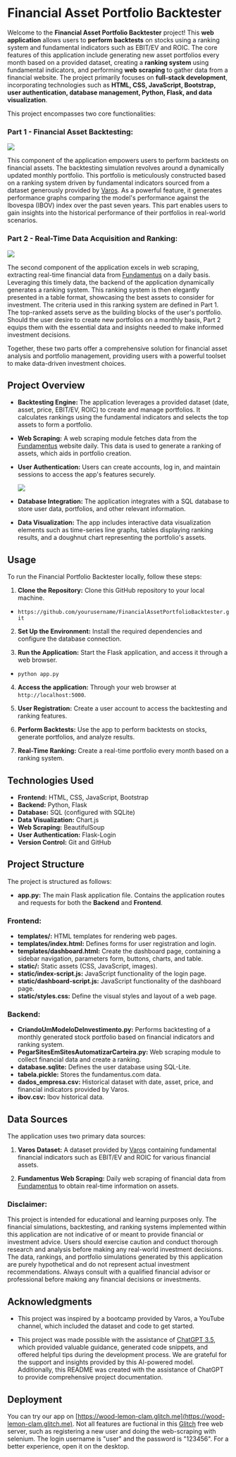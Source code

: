 # Financial Asset Portfolio Backtester

Welcome to the **Financial Asset Portfolio Backtester** project! This **web application** allows users to **perform backtests** on stocks using a ranking system and fundamental indicators such as EBIT/EV and ROIC. The core features of this application include generating new asset portfolios every month based on a provided dataset, creating a **ranking system** using fundamental indicators, and performing **web scraping** to gather data from a financial website. The project primarily focuses on **full-stack development**, incorporating technologies such as **HTML, CSS, JavaScript, Bootstrap, user authentication, database management, Python, Flask, and data visualization**.

This project encompasses two core functionalities:

### Part 1 - Financial Asset Backtesting:

<img src="https://github.com/felipecacique/PortfolioBacktester/blob/main/img/backtest-page.png" />

This component of the application empowers users to perform backtests on financial assets. The backtesting simulation revolves around a dynamically updated monthly portfolio. This portfolio is meticulously constructed based on a ranking system driven by fundamental indicators sourced from a dataset generously provided by [Varos](https://www.youtube.com/@varos-programacao). As a powerful feature, it generates performance graphs comparing the model's performance against the Ibovespa (IBOV) index over the past seven years. This part enables users to gain insights into the historical performance of their portfolios in real-world scenarios.

### Part 2 - Real-Time Data Acquisition and Ranking:

<img src="https://github.com/felipecacique/PortfolioBacktester/blob/main/img/ranking-page.png" />

The second component of the application excels in web scraping, extracting real-time financial data from [Fundamentus](https://www.fundamentus.com.br/resultado.php) on a daily basis. Leveraging this timely data, the backend of the application dynamically generates a ranking system. This ranking system is then elegantly presented in a table format, showcasing the best assets to consider for investment. The criteria used in this ranking system are defined in Part 1. The top-ranked assets serve as the building blocks of the user's portfolio. Should the user desire to create new portfolios on a monthly basis, Part 2 equips them with the essential data and insights needed to make informed investment decisions.

Together, these two parts offer a comprehensive solution for financial asset analysis and portfolio management, providing users with a powerful toolset to make data-driven investment choices.

## Project Overview

- **Backtesting Engine:** The application leverages a provided dataset (date, asset, price, EBIT/EV, ROIC) to create and manage portfolios. It calculates rankings using the fundamental indicators and selects the top assets to form a portfolio.

- **Web Scraping:** A web scraping module fetches data from the [Fundamentus](https://www.fundamentus.com.br/resultado.php) website daily. This data is used to generate a ranking of assets, which aids in portfolio creation.

- **User Authentication:** Users can create accounts, log in, and maintain sessions to access the app's features securely.

  <img src="https://github.com/felipecacique/PortfolioBacktester/blob/main/img/login-page.png" />

- **Database Integration:** The application integrates with a SQL database to store user data, portfolios, and other relevant information.

- **Data Visualization:** The app includes interactive data visualization elements such as time-series line graphs, tables displaying ranking results, and a doughnut chart representing the portfolio's assets.

## Usage

To run the Financial Portfolio Backtester locally, follow these steps:

1. **Clone the Repository:** Clone this GitHub repository to your local machine.


- `https://github.com/yourusername/FinancialAssetPortfolioBacktester.git`

2. **Set Up the Environment:** Install the required dependencies and configure the database connection.

3. **Run the Application:** Start the Flask application, and access it through a web browser.

- `python app.py`

4. **Access the application:** Through your web browser at `http://localhost:5000`.

5. **User Registration:** Create a user account to access the backtesting and ranking features.

6. **Perform Backtests:** Use the app to perform backtests on stocks, generate portfolios, and analyze results.

7. **Real-Time Ranking:** Create a real-time portfolio every month based on a ranking system.

## Technologies Used
- **Frontend:** HTML, CSS, JavaScript, Bootstrap
- **Backend:** Python, Flask
- **Database:** SQL (configured with SQLite)
- **Data Visualization:** Chart.js
- **Web Scraping:** BeautifulSoup
- **User Authentication:** Flask-Login
- **Version Control:** Git and GitHub

## Project Structure

The project is structured as follows:

- **app.py:** The main Flask application file. Contains the application routes and requests for both the **Backend** and **Frontend**.
  
### Frontend:
  
- **templates/:** HTML templates for rendering web pages.
- **templates/index.html:** Defines forms for user registration and login.
- **templates/dashboard.html:** Create the dashboard page, containing a sidebar navigation, parameters form, buttons, charts, and table.
- **static/:** Static assets (CSS, JavaScript, images).
- **static/index-script.js:** JavaScript functionality of the login page.
- **static/dashboard-script.js:** JavaScript functionality of the dashboard page.
- **static/styles.css:** Define the visual styles and layout of a web page.

### Backend: 

- **CriandoUmModeloDeInvestimento.py:** Performs backtesting of a monthly generated stock portfolio based on financial indicators and ranking system.
- **PegarSitesEmSitesAutomatizarCarteira.py:** Web scraping module to collect financial data and create a ranking.
- **database.sqlite:** Defines the user database using SQL-Lite.
- **tabela.pickle:** Stores the fundamentus.com data.
- **dados_empresa.csv:** Historical dataset with date, asset, price, and financial indicators provided by Varos.
- **ibov.csv:** Ibov historical data.



## Data Sources

The application uses two primary data sources:

1. **Varos Dataset:** A dataset provided by [Varos](https://www.youtube.com/@varos-programacao) containing fundamental financial indicators such as EBIT/EV and ROIC for various financial assets.
   
2. **Fundamentus Web Scraping:** Daily web scraping of financial data from [Fundamentus](https://www.fundamentus.com.br/resultado.php) to obtain real-time information on assets.

### Disclaimer:

This project is intended for educational and learning purposes only. The financial simulations, backtesting, and ranking systems implemented within this application are not indicative of or meant to provide financial or investment advice. Users should exercise caution and conduct thorough research and analysis before making any real-world investment decisions. The data, rankings, and portfolio simulations generated by this application are purely hypothetical and do not represent actual investment recommendations. Always consult with a qualified financial advisor or professional before making any financial decisions or investments.

## Acknowledgments

* This project was inspired by a bootcamp provided by Varos, a YouTube channel, which included the dataset and code to get started.

* This project was made possible with the assistance of [ChatGPT 3.5](https://chat.openai.com/), which provided valuable guidance, generated code snippets, and offered helpful tips during the development process. We are grateful for the support and insights provided by this AI-powered model. Additionally, this README was created with the assistance of ChatGPT to provide comprehensive project documentation.

## Deployment

You can try our app on [https://wood-lemon-clam.glitch.me](https://wood-lemon-clam.glitch.me). Not all features are fuctional in this [Glitch](https://glitch.com/) free web server, such as registering a new user and doing the web-scraping with selenium. The login username is "user" and the password is "123456". For a better experience, open it on the desktop.


